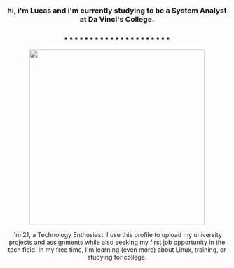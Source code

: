 <h3 align="center">
 hi, i'm Lucas and i'm currently studying to be a System Analyst at Da Vinci's College.
</h3>

<h3 align="center">
 ▪️ ▪️ ▪️ ▪️ ▪️ ▪️ ▪️ ▪️ ▪️ ▪️ ▪️ ▪️ ▪️ ▪️ ▪️ ▪️ ▪️ ▪️ ▪️ ▪️ ▪️
</h3>
<p align="center">
  <img src="https://w.wallhaven.cc/full/zp/wallhaven-zpxjjo.jpg" width:"800" height="400"> 
</p>

<p align="center">
  I'm 21, a Technology Enthusiast. I use this profile to upload my university projects and assignments while also seeking my first job opportunity in the tech field. In my free time, I'm learning (even more) about Linux, training, or studying for college.
</p>

